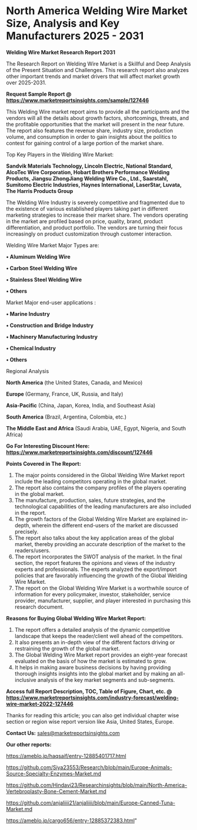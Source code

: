 # North America Welding Wire Market Size, Analysis and Key Manufacturers 2025 - 2031

<strong>Welding Wire Market Research Report 2031</strong>

The Research Report on Welding Wire Market is a Skillful and Deep Analysis of the Present Situation and Challenges. This research report also analyzes other important trends and market drivers that will affect market growth over 2025-2031.

<strong>Request Sample Report @ <a href=https://www.marketreportsinsights.com/sample/127446>https://www.marketreportsinsights.com/sample/127446</a></strong>

This Welding Wire market report aims to provide all the participants and the vendors will all the details about growth factors, shortcomings, threats, and the profitable opportunities that the market will present in the near future. The report also features the revenue share, industry size, production volume, and consumption in order to gain insights about the politics to contest for gaining control of a large portion of the market share.

Top Key Players in the Welding Wire Market:

<strong>Sandvik Materials Technology, Lincoln Electric, National Standard, AlcoTec Wire Corporation, Hobart Brothers Performance Welding Products, Jiangsu ZhongJiang Welding Wire Co., Ltd., Saarstahl, Sumitomo Electric Industries, Haynes International, LaserStar, Luvata, The Harris Products Group</strong>

The Welding Wire Industry is severely competitive and fragmented due to the existence of various established players taking part in different marketing strategies to increase their market share. The vendors operating in the market are profiled based on price, quality, brand, product differentiation, and product portfolio. The vendors are turning their focus increasingly on product customization through customer interaction.

Welding Wire Market Major Types are:

<strong>• Aluminum Welding Wire

• Carbon Steel Welding Wire

• Stainless Steel Welding Wire

• Others</strong>

Market Major end-user applications :

<strong>• Marine Industry

• Construction and Bridge Industry

• Machinery Manufacturing Industry

• Chemical Industry

• Others</strong>

Regional Analysis

</u><strong><b>North America</b></strong> (the United States, Canada, and Mexico)

<strong><b>Europe </b></strong>(Germany, France, UK, Russia, and Italy)

<strong><b>Asia-Pacific</b></strong> (China, Japan, Korea, India, and Southeast Asia)

<strong><b>South America</b></strong> (Brazil, Argentina, Colombia, etc.)

<strong><b>The Middle East and Africa</b></strong> (Saudi Arabia, UAE, Egypt, Nigeria, and South Africa)

<strong>Go For Interesting Discount Here: <a href=https://www.marketreportsinsights.com/discount/127446>https://www.marketreportsinsights.com/discount/127446</a></strong>

<strong>Points Covered in The Report:</strong>
<ol>
  <li>The major points considered in the Global Welding Wire Market report include the leading competitors operating in the global market.</li>
  <li>The report also contains the company profiles of the players operating in the global market.</li>
  <li>The manufacture, production, sales, future strategies, and the technological capabilities of the leading manufacturers are also included in the report.</li>
  <li>The growth factors of the Global Welding Wire Market are explained in-depth, wherein the different end-users of the market are discussed precisely.</li>
  <li>The report also talks about the key application areas of the global market, thereby providing an accurate description of the market to the readers/users.</li>
  <li>The report incorporates the SWOT analysis of the market. In the final section, the report features the opinions and views of the industry experts and professionals. The experts analyzed the export/import policies that are favorably influencing the growth of the Global Welding Wire Market.</li>
  <li>The report on the Global Welding Wire Market is a worthwhile source of information for every policymaker, investor, stakeholder, service provider, manufacturer, supplier, and player interested in purchasing this research document.</li>
</ol>
<strong>Reasons for Buying Global Welding Wire Market Report:</strong>

<ol>
  <li>The report offers a detailed analysis of the dynamic competitive landscape that keeps the reader/client well ahead of the competitors.</li>
  <li>It also presents an in-depth view of the different factors driving or restraining the growth of the global market.</li>
  <li>The Global Welding Wire Market report provides an eight-year forecast evaluated on the basis of how the market is estimated to grow.</li>
  <li>It helps in making aware business decisions by having providing thorough insights insights into the global market and by making an all-inclusive analysis of the key market segments and sub-segments.</li>
</ol>
<strong>Access full Report Description, TOC, Table of Figure, Chart, etc. @ <a href=https://www.marketreportsinsights.com/industry-forecast/welding-wire-market-2022-127446>https://www.marketreportsinsights.com/industry-forecast/welding-wire-market-2022-127446</a></strong>


Thanks for reading this article; you can also get individual chapter wise section or region wise report version like Asia, United States, Europe.

<strong>Contact Us:</strong>
sales@marketreportsinsights.com

<strong>Our other reports:</strong>

<a href=https://ameblo.jp/haqsaif/entry-12885401717.html>https://ameblo.jp/haqsaif/entry-12885401717.html</a>

<a href=https://github.com/Siya23553/Research/blob/main/Europe-Animals-Source-Specialty-Enzymes-Market.md>https://github.com/Siya23553/Research/blob/main/Europe-Animals-Source-Specialty-Enzymes-Market.md</a>

<a href=https://github.com/Hindavi23/Researchinsights/blob/main/North-America-Vertebroplasty-Bone-Cement-Market.md>https://github.com/Hindavi23/Researchinsights/blob/main/North-America-Vertebroplasty-Bone-Cement-Market.md</a>

<a href=https://github.com/anjaliiii21/anjaliiii/blob/main/Europe-Canned-Tuna-Market.md>https://github.com/anjaliiii21/anjaliiii/blob/main/Europe-Canned-Tuna-Market.md</a>

<a href=https://ameblo.jp/cargo656/entry-12885372383.html>https://ameblo.jp/cargo656/entry-12885372383.html</a>"
